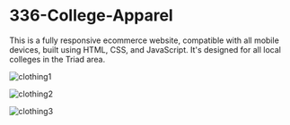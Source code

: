 # 336-College-Apparel
This is a fully responsive ecommerce website, compatible with all mobile devices, built using HTML, CSS, and JavaScript. It's designed for all local colleges in the Triad area.


  ![clothing1](https://github.com/tyron40/336-College-Apparel/assets/107443273/0ef9d6b4-1c30-4512-a920-1979fdd4b2f0)
  
  ![clothing2](https://github.com/tyron40/336-College-Apparel/assets/107443273/a11bbe7f-c14e-41da-b09d-5becaa0b318f)
    
  ![clothing3](https://github.com/tyron40/336-College-Apparel/assets/107443273/0661eaa5-226b-412a-90da-44b2472d0e44)
  




